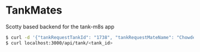 # TankMates
Scotty based backend for the tank-m8s app

```bash
$ curl -d '{"tankRequestTankId": "1738", "tankRequestMateName": "Chowder", "tankRequestSpecies": "Fish", "tankRequestReminder": false}' -H 'Content-Type: application/json' localhost:3000/api/tank
$ curl localhost:3000/api/tank/<tank_id>
```
